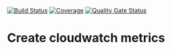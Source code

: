 [![Build Status](https://travis-ci.org/usdot-jpo-sdc-projects/sdc-dot-persist-create-cloudwatch-metrics.svg?branch=master)](https://travis-ci.org/usdot-jpo-sdc-projects/sdc-dot-persist-create-cloudwatch-metrics)
[![Coverage](https://sonarcloud.io/api/project_badges/measure?project=usdot-jpo-sdc-projects_sdc-dot-persist-create-cloudwatch-metrics&metric=coverage)](https://sonarcloud.io/dashboard?id=usdot-jpo-sdc-projects_sdc-dot-persist-create-cloudwatch-metrics)
[![Quality Gate Status](https://sonarcloud.io/api/project_badges/measure?usdot-jpo-sdc-projects_sdc-dot-persist-create-cloudwatch-metrics&metric=alert_status)](https://sonarcloud.io/dashboard?id=usdot-jpo-sdc-projects_sdc-dot-persist-create-cloudwatch-metrics)
# Create cloudwatch metrics
